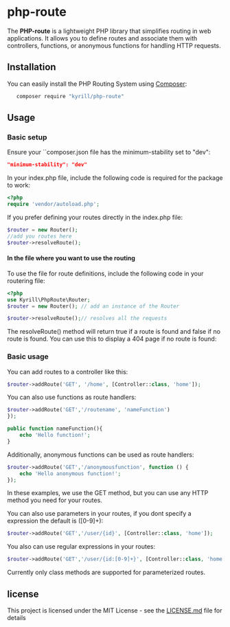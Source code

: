 # php-route

The **PHP-route** is a lightweight PHP library that simplifies routing in web applications. It allows you to define routes and associate them with controllers, functions, or anonymous functions for handling HTTP requests.

## Installation

You can easily install the PHP Routing System using [Composer](https://getcomposer.org/):
```bash
   composer require "kyrill/php-route"
```

## Usage
### Basic setup
Ensure your ``composer.json file has the minimum-stability set to "dev":
```json
"minimum-stability": "dev"
```

In your index.php file, include the following code is required for the package to work:
```php
<?php
require 'vendor/autoload.php';

```
If you prefer defining your routes directly in the index.php file:
```php
$router = new Router();
//add you routes here
$router->resolveRoute();
```

#### In the file where you want to use the routing
To use the file for route definitions, include the following code in your routering file:
```php
<?php
use Kyrill\PhpRoute\Router;
$router = new Router(); // add an instance of the Router

$router->resolveRoute();// resolves all the requests

```
The resolveRoute() method will return true if a route is found and false if no route is found. You can use this to display a 404 page if no route is found:


### Basic usage
You can add routes to a controller like this:
```php
$router->addRoute('GET', '/home', [Controller::class, 'home']);
```
You can also use functions as route handlers:
```php
$router->addRoute('GET','/routename', 'nameFunction')
});

public function nameFunction(){
    echo 'Hello function!';
}
```
Additionally, anonymous functions can be used as route handlers:
```php
$router->addRoute('GET','/anonymousfunction', function () {
    echo 'Hello anonymous function!';
});
```
In these examples, we use the GET method, but you can use any HTTP method you need for your routes.

You can also use parameters in your routes, if you dont specify a expression the default is ([0-9]+):
```php
$router->addRoute('GET','/user/{id}', [Controller::class, 'home']);
```
You also can use regular expressions in your routes:
```php
$router->addRoute('GET','/user/{id:[0-9]+}', [Controller::class, 'home']);
```
Currently only class methods are supported for parameterized routes.
## license
This project is licensed under the MIT License - see the [LICENSE.md](LICENSE.md) file for details
